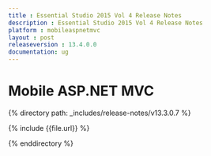 ```yaml
---
title : Essential Studio 2015 Vol 4 Release Notes
description : Essential Studio 2015 Vol 4 Release Notes
platform : mobileaspnetmvc
layout : post
releaseversion : 13.4.0.0
documentation: ug
---
```


# Mobile ASP.NET MVC

{% directory path: _includes/release-notes/v13.3.0.7 %}


{% include {{file.url}} %}

{% enddirectory %}
